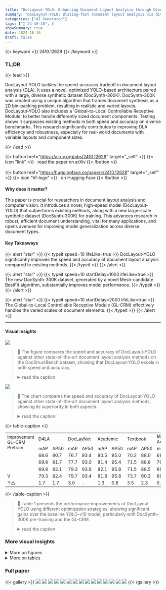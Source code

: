 ```yaml
---
title: "DocLayout-YOLO: Enhancing Document Layout Analysis through Diverse Synthetic Data and Global-to-Local Adaptive Perception"
summary: "DocLayout-YOLO: Blazing-fast document layout analysis via diverse synthetic data and adaptive perception, exceeding state-of-the-art speed and accuracy."
categories: ["AI Generated"]
tags: ["🔖 24-10-16", ]
showSummary: true
date: 2024-10-16
draft: false
---
```


{{< keyword >}} 2410.12628 {{< /keyword >}}

### TL;DR


{{< lead >}}

DocLayout-YOLO tackles the speed-accuracy tradeoff in document layout analysis (DLA).  It uses a novel, optimized YOLO-based architecture paired with a large, diverse synthetic dataset (DocSynth-300K).  DocSynth-300K was created using a unique algorithm that frames document synthesis as a 2D bin-packing problem, resulting in realistic and varied layouts.  DocLayout-YOLO also includes a 'Global-to-Local Controllable Receptive Module' to better handle differently sized document components.  Testing shows it surpasses existing methods in both speed and accuracy on diverse benchmarks.  This research significantly contributes to improving DLA efficiency and robustness, especially for real-world documents with variable layouts and component sizes.

{{< /lead >}}


{{< button href="https://arxiv.org/abs/2410.12628" target="_self" >}}
{{< icon "link" >}} &nbsp; read the paper on arXiv
{{< /button >}}
<br><br>
{{< button href="https://huggingface.co/papers/2410.12628" target="_self" >}}
{{< icon "hf-logo" >}} &nbsp; on Hugging Face
{{< /button >}}

#### Why does it matter?
This paper is crucial for researchers in document layout analysis and computer vision.  It introduces a novel, high-speed model (DocLayout-YOLO) that outperforms existing methods, along with a new large-scale synthetic dataset (DocSynth-300K) for training. This advances research in robust, efficient document understanding, vital for many applications, and opens avenues for improving model generalization across diverse document types.
#### Key Takeaways

{{< alert "star" >}}
{{< typeit speed=10 lifeLike=true >}} DocLayout-YOLO significantly improves the speed and accuracy of document layout analysis compared to existing methods. {{< /typeit >}}
{{< /alert >}}

{{< alert "star" >}}
{{< typeit speed=10 startDelay=1000 lifeLike=true >}} The new DocSynth-300K dataset, generated by a novel Mesh-candidate BestFit algorithm, substantially improves model performance. {{< /typeit >}}
{{< /alert >}}

{{< alert "star" >}}
{{< typeit speed=10 startDelay=2000 lifeLike=true >}} The Global-to-Local Controllable Receptive Module (GL-CRM) effectively handles the varied scales of document elements. {{< /typeit >}}
{{< /alert >}}

------
#### Visual Insights



![](https://ai-paper-reviewer.com/2410.12628/figures_2_0.png)

> 🔼 The figure compares the speed and accuracy of DocLayout-YOLO against other state-of-the-art document layout analysis methods on the DocStructBench dataset, showing that DocLayout-YOLO excels in both speed and accuracy.
> <details>
> <summary>read the caption</summary>
> Figure 1: Comparisons between DocLayout-YOLO and existing state-of-the-art (SOTA) DLA methods. DocLayout-YOLO surpasses unimodal and multimodal methods in both speed and accuracy.
> </details>





![](https://ai-paper-reviewer.com/2410.12628/charts_2_0.png)

> 🔼 The chart compares the speed and accuracy of DocLayout-YOLO against other state-of-the-art document layout analysis methods, showing its superiority in both aspects.
> <details>
> <summary>read the caption</summary>
> Figure 1: Comparisons between DocLayout-YOLO and existing state-of-the-art (SOTA) DLA methods. DocLayout-YOLO surpasses unimodal and multimodal methods in both speed and accuracy.
> </details>





{{< table-caption >}}
<table id='1' style='font-size:14px'><tr><td rowspan="2">Improvement GL-CRM Pretrain</td><td colspan="2">D4LA</td><td colspan="2">DocLayNet</td><td colspan="2">Academic</td><td colspan="2">Textbook</td><td colspan="2">Market Analysis</td><td colspan="2">Financial</td></tr><tr><td>mAP</td><td>AP50</td><td>mAP</td><td>AP50</td><td>mAP</td><td>AP50</td><td>mAP</td><td>AP50</td><td>mAP</td><td>AP50</td><td>mAP</td><td>AP50</td></tr><tr><td></td><td>68.6</td><td>80.7</td><td>76.7</td><td>93.4</td><td>80.5</td><td>95.0</td><td>70.2</td><td>88.0</td><td>68.9</td><td>79.2</td><td>89.8</td><td>95.9</td></tr><tr><td></td><td>69.8</td><td>81.7</td><td>77.7</td><td>93.0</td><td>81.4</td><td>95.4</td><td>71.5</td><td>88.8</td><td>70.2</td><td>80.0</td><td>90.0</td><td>95.8</td></tr><tr><td></td><td>69.8</td><td>82.1</td><td>79.3</td><td>93.6</td><td>82.1</td><td>95.8</td><td>71.5</td><td>88.5</td><td>69.3</td><td>79.6</td><td>90.3</td><td>95.5</td></tr><tr><td>V</td><td>70.3</td><td>82.4</td><td>79.7</td><td>93.4</td><td>81.8</td><td>95.8</td><td>73.7</td><td>90.3</td><td>69.4</td><td>79.4</td><td>90.1</td><td>95.9</td></tr><tr><td>↑△</td><td>1.7</td><td>1.7</td><td>3.0</td><td>-</td><td>1.3</td><td>0.8</td><td>3.5</td><td>2.3</td><td>0.5</td><td>0.2</td><td>0.3</td><td>-</td></tr></table>{{< /table-caption >}}

> 🔼 Table 1 presents the performance improvements of DocLayout-YOLO using different optimization strategies, showing significant gains over the baseline YOLO-v10 model, particularly with DocSynth-300K pre-training and the GL-CRM.
> <details>
> <summary>read the caption</summary>
> Table 1: Results of DocLayout-YOLO with different optimization strategies. Pretrain denotes DocSynth-300K pre-training. Resulting DocLayout-YOLO significantly outperforms the baseline model. ↑△ denotes improvements compared with baseline YOLO-v10 model.
> </details>



### More visual insights

<details>
<summary>More on figures
</summary>


![](https://ai-paper-reviewer.com/2410.12628/figures_3_0.png)

> 🔼 Figure 2 illustrates the Mesh-candidate BestFit algorithm, showing the preprocessing steps of creating an element pool and the layout generation process of iteratively finding the best fit between candidate elements and grid spaces.
> <details>
> <summary>read the caption</summary>
> Figure 2: Illustration of Mesh-candidate BestFit. Initially, in (A) Preprocessing, a category-wise element pool is created from a small initial dataset. During (B) Layout Generation, Mesh-candidate BestFit iteratively searches for the optimal candidate-grid match.
> </details>



![](https://ai-paper-reviewer.com/2410.12628/figures_4_0.png)

> 🔼 Figure 3 shows example synthetic documents generated by the proposed Mesh-candidate BestFit algorithm, illustrating the diversity of layouts and elements achieved.
> <details>
> <summary>read the caption</summary>
> Figure 3: Examples of synthetic document data. Synthetic documents demonstrate comprehensive layout diversity (multiple layout formats) and element diversity (incorporating varied elements).
> </details>



![](https://ai-paper-reviewer.com/2410.12628/figures_5_0.png)

> 🔼 The figure illustrates the Controllable Receptive Module (CRM) which extracts and fuses features with multiple scales and granularities to handle the scale-varying challenge in document images.
> <details>
> <summary>read the caption</summary>
> Figure 4: Illustration of Controllable Receptive Module (CRM), which extracts and fuses features of varying scales and granularities.
> </details>



![](https://ai-paper-reviewer.com/2410.12628/figures_5_1.png)

> 🔼 The figure illustrates the hierarchical perception process of the Global-to-Local Design (GL) architecture in DocLayout-YOLO, showing how features are extracted at multiple scales (global, block, and local).
> <details>
> <summary>read the caption</summary>
> Figure 5: Illustration of Global-to-local design.
> </details>



![](https://ai-paper-reviewer.com/2410.12628/figures_6_0.png)

> 🔼 The figure compares the speed and accuracy of DocLayout-YOLO against other state-of-the-art document layout analysis methods, demonstrating its superior performance.
> <details>
> <summary>read the caption</summary>
> Figure 1: Comparisons between DocLayout-YOLO and existing state-of-the-art (SOTA) DLA methods. DocLayout-YOLO surpasses unimodal and multimodal methods in both speed and accuracy.
> </details>



![](https://ai-paper-reviewer.com/2410.12628/figures_9_0.png)

> 🔼 Figure 7 visualizes document images generated using three different synthetic methods: Random, Diffusion, and the proposed Mesh-candidate BestFit, showing the differences in layout and rendering quality.
> <details>
> <summary>read the caption</summary>
> Figure 7: Visualization of generated document images using different document synthetic methods.
> </details>



![](https://ai-paper-reviewer.com/2410.12628/figures_14_0.png)

> 🔼 Figure 8 shows examples of generated document layouts with varying element sizes and arrangements, along with their rendered counterparts.
> <details>
> <summary>read the caption</summary>
> Figure 8: Visualization of generated diverse layouts and corresponding pages after rendering. S, M, L respectively denote small, medium, and large elements, indicating the components that are relatively abundant on the page.
> </details>



![](https://ai-paper-reviewer.com/2410.12628/figures_15_0.png)

> 🔼 The figure displays example pages from the four subsets of the DocStructBench dataset (Academic, Textbook, Market Analysis, and Financial) to illustrate the diversity and complexity of document layouts.
> <details>
> <summary>read the caption</summary>
> Figure 6: Examples of complex documents with different formats and structures in DocStructBench.
> </details>



![](https://ai-paper-reviewer.com/2410.12628/figures_15_1.png)

> 🔼 Figure 1 compares the speed and accuracy of DocLayout-YOLO against other state-of-the-art document layout analysis methods, demonstrating its superiority in both aspects.
> <details>
> <summary>read the caption</summary>
> Figure 1: Comparisons between DocLayout-YOLO and existing state-of-the-art (SOTA) DLA methods. DocLayout-YOLO surpasses unimodal and multimodal methods in both speed and accuracy.
> </details>



</details>




<details>
<summary>More on tables
</summary>


{{< table-caption >}}
<table id='3' style='font-size:16px'><tr><td rowspan="2" colspan="2">Methods</td><td rowspan="2">Backbone</td><td rowspan="2">Pretrain Dataset</td><td colspan="2">D4LA</td><td colspan="2">DocLayNet</td></tr><tr><td>mAP</td><td>AP50</td><td>mAP</td><td>AP50</td></tr><tr><td rowspan="2">Unimodal</td><td>YOLO-v10</td><td>v10m</td><td>-</td><td>68.6</td><td>80.7</td><td>76.2</td><td>93.0</td></tr><tr><td>DINO-4scale</td><td>R50</td><td>ImageNet1K</td><td>64.7</td><td>76.9</td><td>77.7</td><td>93.5</td></tr><tr><td rowspan="4">Multimodal</td><td>VGT</td><td>ViT-B</td><td>IIT-CDIP, 42M</td><td>68.8</td><td>-</td><td>-</td><td>-</td></tr><tr><td>LayoutLMv3-B</td><td>ViT-B</td><td>IIT-CDIP, 42M</td><td>60.0</td><td>72.6</td><td>75.4</td><td>92.1</td></tr><tr><td>DiT-Cascade-B</td><td>ViT-B</td><td>IIT-CDIP, 42M</td><td>67.7</td><td>79.8</td><td>73.2</td><td>87.6</td></tr><tr><td>DiT-Cascade-L</td><td>ViT-L</td><td>IIT-CDIP, 42M</td><td>68.2</td><td>80.1</td><td>72.6</td><td>84.9</td></tr><tr><td>Ours</td><td>DocLayout-YOLO</td><td>v10m++</td><td>DocSynth, 300K</td><td>70.3</td><td>82.4</td><td>79.7</td><td>93.4</td></tr></table>{{< /table-caption >}}
> 🔼 Table 2 presents a comparison of the performance of DocLayout-YOLO against other unimodal and multimodal methods on the D4LA and DocLayNet datasets, highlighting the superior performance of DocLayout-YOLO.
> <details>
> <summary>read the caption</summary>
> Table 2: Performance comparison on D4LA and DocLayNet. v10m++ denotes the original v10m bottleneck enhanced by our proposed GL-CRM bottleneck. Best and second best are highlighted.
> </details>

{{< table-caption >}}
<table id='1' style='font-size:14px'><tr><td colspan="2">Method</td><td>Backbone</td><td colspan="2">Academic</td><td colspan="2">Textbook</td><td colspan="2">Market Analysis</td><td colspan="2">Financial</td><td rowspan="2">FPS</td></tr><tr><td></td><td></td><td></td><td>mAP</td><td>AP50</td><td>mAP</td><td>AP50</td><td>mAP</td><td>AP50</td><td>mAP</td><td>AP50</td></tr><tr><td rowspan="2">Unimodal</td><td>YOLO-v10</td><td>v10m</td><td>80.5</td><td>95.0</td><td>70.2</td><td>88.0</td><td>68.9</td><td>79.2</td><td>89.9</td><td>95.9</td><td>144.9†</td></tr><tr><td>DINO-4scale</td><td>R50</td><td>80.5</td><td>95.4</td><td>70.5</td><td>85.6</td><td>68.6</td><td>79.2</td><td>89.1</td><td>95.6</td><td>26.7±</td></tr><tr><td rowspan="4">Multimodal</td><td>DiT-Cascade-B</td><td>ViT-B</td><td>79.7</td><td>95.1</td><td>69.7</td><td>86.1</td><td>63.7</td><td>71.0</td><td>88.7</td><td>94.1</td><td>14.1*</td></tr><tr><td>DiT-Cascade-L</td><td>ViT-L</td><td>81.0</td><td>96.0</td><td>70.8</td><td>86.8</td><td>70.8</td><td>80.8</td><td>89.3</td><td>94.5</td><td>6.0*</td></tr><tr><td>LayoutLMv3-B</td><td>ViT-B</td><td>76.5</td><td>94.9</td><td>66.0</td><td>82.3</td><td>65.7</td><td>75.2</td><td>85.7</td><td>90.4</td><td>9.0*</td></tr><tr><td>LayoutLMv3-BC</td><td>ViT-B</td><td>77.7</td><td>93.5</td><td>68.0</td><td>82.8</td><td>67.9</td><td>75.7</td><td>87.6</td><td>92.1</td><td>9.0*</td></tr><tr><td>Ours</td><td>DocLayout-YOLO</td><td>v10m++</td><td>81.8</td><td>95.8</td><td>73.7</td><td>90.3</td><td>69.4</td><td>79.4</td><td>90.1</td><td>95.9</td><td>85.5†</td></tr></table>{{< /table-caption >}}
> 🔼 Table 3 compares the performance of DocLayout-YOLO against other state-of-the-art methods on the DocStructBench dataset, showing mAP, AP50, and FPS across four document types.
> <details>
> <summary>read the caption</summary>
> Table 3: Performance comparison on DocStructBench. v10m++ denotes original v10m bottleneck enhanced by our proposed GL-CRM bottleneck. FPS is tested on the same single A100 GPU machine. LayoutLMv3-BC denotes pre-trained on additional Chinese document data. * denotes FPS tested under Detectron2, † denotes FPS tested under Ultralytics (Jocher et al., 2023) and + denotes tested under MMDetection. Best and second best are highlighted.
> </details>

{{< table-caption >}}
<table id='3' style='font-size:14px'><tr><td rowspan="2">Data Type</td><td rowspan="2">Pretrain Dataset</td><td rowspan="2">Volume</td><td colspan="2">Academic</td><td colspan="2">Textbook</td><td colspan="2">Market Analysis</td><td colspan="2">Financial</td></tr><tr><td>mAP</td><td>AP50</td><td>mAP</td><td>AP50</td><td>mAP</td><td>AP50</td><td>mAP</td><td>AP50</td></tr><tr><td colspan="3">baseline</td><td>80.5</td><td>95.0</td><td>70.2</td><td>88.0</td><td>68.9</td><td>79.2</td><td>89.9</td><td>95.9</td></tr><tr><td rowspan="3">Public</td><td>M6Doc</td><td>2k</td><td>80.4</td><td>94.9</td><td>70.0</td><td>87.7</td><td>68.9</td><td>79.1</td><td>89.7</td><td>95.8</td></tr><tr><td>DocBank</td><td>400k</td><td>81.6</td><td>95.5</td><td>70.9</td><td>89.6</td><td>69.1</td><td>79.5</td><td>90.1</td><td>95.9</td></tr><tr><td>PubLayNet</td><td>300k</td><td>81.0</td><td>95.3</td><td>71.5</td><td>88.8</td><td>69.1</td><td>78.8</td><td>89.7</td><td>95.7</td></tr><tr><td rowspan="3">Synthetic</td><td>Random</td><td>300k</td><td>80.5</td><td>95.1</td><td>71.2</td><td>88.8</td><td>68.1</td><td>78.6</td><td>89.6</td><td>95.7</td></tr><tr><td>Diffusion</td><td>300k</td><td>80.7</td><td>95.2</td><td>71.9</td><td>89.4</td><td>68.9</td><td>79.3</td><td>89.3</td><td>95.8</td></tr><tr><td>DocSynth</td><td>300k</td><td>82.1</td><td>95.8</td><td>71.5</td><td>88.5</td><td>69.3</td><td>79.6</td><td>90.3</td><td>95.5</td></tr></table>{{< /table-caption >}}
> 🔼 Table 4 presents a comparison of downstream fine-tuning performance using different pre-training datasets (public and synthetic), highlighting DocSynth-300K's superior adaptability across various document types.
> <details>
> <summary>read the caption</summary>
> Table 4: Donwstream fine-tuning performance of different document dataset pre-trained model (baseline YOLO-v10m is utilized). baseline row indicates from scratch training results. Results show that compared with public and synthetic document datasets, DocSynth-300K shows better adaptability across all document types. Best and second best are highlighted.
> </details>

{{< table-caption >}}
<br><table id='8' style='font-size:14px'><tr><td>Data</td><td>Type</td><td>Volume</td></tr><tr><td>DSSE200</td><td>Academic</td><td>271</td></tr><tr><td>CHN</td><td>Wikipedia</td><td>10K</td></tr><tr><td>DocBank</td><td>Academic</td><td>400K</td></tr><tr><td>PubLayNet</td><td>Academic</td><td>300K</td></tr><tr><td>DocLayNet</td><td>Multiple</td><td>80K</td></tr><tr><td>D4LA</td><td>Multiple</td><td>9K</td></tr><tr><td>Prima-LAD</td><td>Multiple</td><td>478</td></tr></table>{{< /table-caption >}}
> 🔼 This table lists the different document datasets used to train the LACE (Layout Augmented generation using diffusion model) model for generating synthetic document layouts.
> <details>
> <summary>read the caption</summary>
> Table 5: Data used in LACE.
> </details>

{{< table-caption >}}
<br><table id='8' style='font-size:14px'><tr><td colspan="2">Ablation</td><td colspan="5">D4LA</td></tr><tr><td>Global-level</td><td>Block-level</td><td>mAP</td><td>AP50</td><td>APs</td><td>APm</td><td>APt</td></tr><tr><td></td><td></td><td>68.6</td><td>80.7</td><td>47.0</td><td>53.2</td><td>68.8</td></tr><tr><td rowspan="2">V</td><td rowspan="2"></td><td>69.2</td><td>81.2</td><td>47.1</td><td>53.9</td><td>69.6</td></tr><tr><td>↑0.6</td><td>↑0.5</td><td>↑0.1</td><td>↑0.7</td><td>↑0.8</td></tr><tr><td rowspan="2"></td><td rowspan="2">V</td><td>69.3</td><td>81.5</td><td>47.2</td><td>55.0</td><td>69.4</td></tr><tr><td>↑0.7</td><td>↑0.8</td><td>↑0.2</td><td>↑1.8</td><td>↑0.6</td></tr><tr><td rowspan="2">V</td><td rowspan="2">V</td><td>69.8</td><td>81.7</td><td>47.2</td><td>55.3</td><td>70.2</td></tr><tr><td>↑1.2</td><td>↑1.0</td><td>↑0.2</td><td>↑2.1</td><td>↑1.4</td></tr></table>{{< /table-caption >}}
> 🔼 The table shows the ablation study of the proposed GL-CRM, demonstrating the impact of global and local components on the detection accuracy for different object sizes.
> <details>
> <summary>read the caption</summary>
> Table 6: Ablation studies on GL-CRM.
> </details>

{{< table-caption >}}
<br><table id='4' style='font-size:14px'><tr><td>Type</td><td>Source</td><td>Training</td><td>Testing</td></tr><tr><td>Academic</td><td>Academic papers</td><td>1605</td><td>402</td></tr><tr><td>Textbook</td><td>Textbooks & Test papers</td><td>2345</td><td>587</td></tr><tr><td>Analysis Report</td><td>Industry & market analysis report</td><td>2660</td><td>651</td></tr><tr><td>Financial</td><td>Financial business document</td><td>2472</td><td>592</td></tr></table>{{< /table-caption >}}
> 🔼 Table 7 shows the document source and training/testing data split for the four subsets of the DocStructBench dataset.
> <details>
> <summary>read the caption</summary>
> Table 7: Document source and train/test split of Docstructbench.
> </details>

{{< table-caption >}}
<table id='7' style='font-size:16px'><tr><td>Category</td><td>Interpretation</td><td>Training</td><td>Testing</td></tr><tr><td>Title</td><td>Includes multi-level headings, separate lines, bolded, and in a distinct font from the text.</td><td>11384</td><td>2943</td></tr><tr><td>Plain text</td><td>Main body text of the document.</td><td>45243</td><td>12455</td></tr><tr><td>Abandon</td><td>Includes headers, footers, page numbers, page footnotes, and marginal notes.</td><td>16640</td><td>4379</td></tr><tr><td>Figure</td><td>Isolate figure floating in the document.</td><td>5164</td><td>1296</td></tr><tr><td>Figure caption</td><td>Corresponding caption interpreting the figure.</td><td>2660</td><td>715</td></tr><tr><td>Table</td><td>Isolate table floating in the document.</td><td>1389</td><td>407</td></tr><tr><td>Table caption</td><td>Corresponding caption interpreting the table.</td><td>911</td><td>271</td></tr><tr><td>Table footnote</td><td>The footnote of a table, typically provides additional explanations and clarifications about the table.</td><td>1490</td><td>370</td></tr><tr><td>Isolate formula</td><td>A standalone equation (excluding equations embedded within the text)</td><td>795</td><td>221</td></tr><tr><td>Formula caption</td><td>The caption of a formula, typically refers to the label or numbering of the formula.</td><td>385</td><td>86</td></tr></table>{{< /table-caption >}}
> 🔼 Table 8 presents the fine-grained category and the number of instances annotated in the DocStructBench dataset.
> <details>
> <summary>read the caption</summary>
> Table 8: Fine-grained category and number of instances annotated in DocStructBench.
> </details>

{{< table-caption >}}
<table id='0' style='font-size:18px'><tr><td></td><td>Algorithm 1: Mesh-candidate BestFit Algorithm</td></tr><tr><td></td><td>Input: Element pool P, Cset = {e1, e2, .... eN} sampled from P, matching threshold frthr; Output: Generated layout L; insert into L;</td></tr><tr><td>1</td><td>sample e* from Cset and</td></tr><tr><td>2</td><td>while 미 < N do</td></tr><tr><td>3</td><td>Mg = MeshEngine(L);</td></tr><tr><td>4</td><td>foreach candidate ei E Cset do</td></tr><tr><td>5</td><td>foreach meshgrid gj E Mset do</td></tr><tr><td>6</td><td>fr = match(ei, gj);</td></tr><tr><td>7</td><td>if fr > frmax then</td></tr><tr><td>8</td><td>fr max ← fr, Cbest ← ei, Mbest ← gj;</td></tr><tr><td>9</td><td>end</td></tr><tr><td>10</td><td>end</td></tr><tr><td>11</td><td>end</td></tr><tr><td>12</td><td>if fr max < frthr then</td></tr><tr><td>13</td><td>break</td></tr><tr><td>14</td><td>else</td></tr><tr><td>15</td><td>I remove Cbest from Cset and insert Cbest into L;</td></tr><tr><td>16</td><td>end</td></tr><tr><td></td><td></td></tr><tr><td>17 18</td><td>end return L;</td></tr></table>{{< /table-caption >}}
> 🔼 Table 1 presents the performance improvements of DocLayout-YOLO using different optimization strategies, showing significant gains over the baseline YOLO-v10 model.
> <details>
> <summary>read the caption</summary>
> Table 1: Results of DocLayout-YOLO with different optimization strategies. Pretrain denotes DocSynth-300K pre-training. Resulting DocLayout-YOLO significantly outperforms the baseline model. ↑Δ denotes improvements compared with baseline YOLO-v10 model.
> </details>

{{< table-caption >}}
<br><table id='9' style='font-size:14px'><tr><td>Layout Generation</td><td>Align↓</td><td>Density↑</td></tr><tr><td>Random</td><td>0.0171</td><td>0.259</td></tr><tr><td>Diffusion (LACE)</td><td>0.0032</td><td>0.476</td></tr><tr><td>Mesh-candidate BestFit (ours)</td><td>0.0009</td><td>0.645</td></tr></table>{{< /table-caption >}}
> 🔼 Table 9 quantitatively compares different layout generation methods based on their alignment and density scores, showing Mesh-candidate BestFit's superior performance.
> <details>
> <summary>read the caption</summary>
> Table 9: Quantative comparison between different layout generation methods.
> </details>

</details>


### Full paper

{{< gallery >}}
<img src="https://ai-paper-reviewer.com/2410.12628/1.png" class="grid-w50 md:grid-w33 xl:grid-w25" />
<img src="https://ai-paper-reviewer.com/2410.12628/2.png" class="grid-w50 md:grid-w33 xl:grid-w25" />
<img src="https://ai-paper-reviewer.com/2410.12628/3.png" class="grid-w50 md:grid-w33 xl:grid-w25" />
<img src="https://ai-paper-reviewer.com/2410.12628/4.png" class="grid-w50 md:grid-w33 xl:grid-w25" />
<img src="https://ai-paper-reviewer.com/2410.12628/5.png" class="grid-w50 md:grid-w33 xl:grid-w25" />
<img src="https://ai-paper-reviewer.com/2410.12628/6.png" class="grid-w50 md:grid-w33 xl:grid-w25" />
<img src="https://ai-paper-reviewer.com/2410.12628/7.png" class="grid-w50 md:grid-w33 xl:grid-w25" />
<img src="https://ai-paper-reviewer.com/2410.12628/8.png" class="grid-w50 md:grid-w33 xl:grid-w25" />
<img src="https://ai-paper-reviewer.com/2410.12628/9.png" class="grid-w50 md:grid-w33 xl:grid-w25" />
<img src="https://ai-paper-reviewer.com/2410.12628/10.png" class="grid-w50 md:grid-w33 xl:grid-w25" />
<img src="https://ai-paper-reviewer.com/2410.12628/11.png" class="grid-w50 md:grid-w33 xl:grid-w25" />
<img src="https://ai-paper-reviewer.com/2410.12628/12.png" class="grid-w50 md:grid-w33 xl:grid-w25" />
<img src="https://ai-paper-reviewer.com/2410.12628/13.png" class="grid-w50 md:grid-w33 xl:grid-w25" />
<img src="https://ai-paper-reviewer.com/2410.12628/14.png" class="grid-w50 md:grid-w33 xl:grid-w25" />
<img src="https://ai-paper-reviewer.com/2410.12628/15.png" class="grid-w50 md:grid-w33 xl:grid-w25" />
{{< /gallery >}}